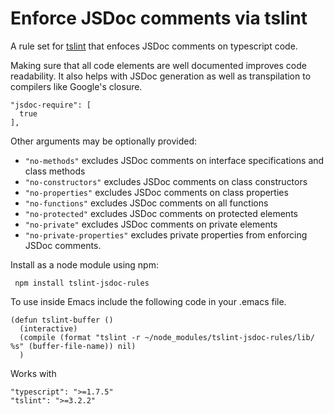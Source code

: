 # Enforce JSDoc comments via tslint

A rule set for [tslint](https://github.com/palantir/tslint) that enfoces JSDoc
comments on typescript code.

Making sure that all code elements are well documented improves code
readability. It also helps with JSDoc generation as well as transpilation to
compilers like Google's closure.

    "jsdoc-require": [
      true
    ],

Other arguments may be optionally provided:

* `"no-methods"` excludes JSDoc comments on interface specifications and class methods
* `"no-constructors"` excludes JSDoc comments on class constructors
* `"no-properties"` excludes JSDoc comments on class properties
* `"no-functions"` excludes JSDoc comments on all functions
* `"no-protected"` excludes JSDoc comments on protected elements
* `"no-private"` excludes JSDoc comments on private elements
* `"no-private-properties"` excludes private properties from enforcing JSDoc comments.


Install as a node module using npm:

     npm install tslint-jsdoc-rules


To use inside Emacs include the following code in your .emacs file.

    (defun tslint-buffer ()
      (interactive)
      (compile (format "tslint -r ~/node_modules/tslint-jsdoc-rules/lib/ %s" (buffer-file-name)) nil)
      )
      
Works with

    "typescript": ">=1.7.5"
    "tslint": ">=3.2.2"
